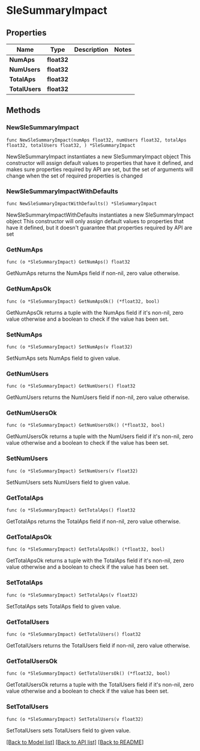 # SleSummaryImpact

## Properties

Name | Type | Description | Notes
------------ | ------------- | ------------- | -------------
**NumAps** | **float32** |  | 
**NumUsers** | **float32** |  | 
**TotalAps** | **float32** |  | 
**TotalUsers** | **float32** |  | 

## Methods

### NewSleSummaryImpact

`func NewSleSummaryImpact(numAps float32, numUsers float32, totalAps float32, totalUsers float32, ) *SleSummaryImpact`

NewSleSummaryImpact instantiates a new SleSummaryImpact object
This constructor will assign default values to properties that have it defined,
and makes sure properties required by API are set, but the set of arguments
will change when the set of required properties is changed

### NewSleSummaryImpactWithDefaults

`func NewSleSummaryImpactWithDefaults() *SleSummaryImpact`

NewSleSummaryImpactWithDefaults instantiates a new SleSummaryImpact object
This constructor will only assign default values to properties that have it defined,
but it doesn't guarantee that properties required by API are set

### GetNumAps

`func (o *SleSummaryImpact) GetNumAps() float32`

GetNumAps returns the NumAps field if non-nil, zero value otherwise.

### GetNumApsOk

`func (o *SleSummaryImpact) GetNumApsOk() (*float32, bool)`

GetNumApsOk returns a tuple with the NumAps field if it's non-nil, zero value otherwise
and a boolean to check if the value has been set.

### SetNumAps

`func (o *SleSummaryImpact) SetNumAps(v float32)`

SetNumAps sets NumAps field to given value.


### GetNumUsers

`func (o *SleSummaryImpact) GetNumUsers() float32`

GetNumUsers returns the NumUsers field if non-nil, zero value otherwise.

### GetNumUsersOk

`func (o *SleSummaryImpact) GetNumUsersOk() (*float32, bool)`

GetNumUsersOk returns a tuple with the NumUsers field if it's non-nil, zero value otherwise
and a boolean to check if the value has been set.

### SetNumUsers

`func (o *SleSummaryImpact) SetNumUsers(v float32)`

SetNumUsers sets NumUsers field to given value.


### GetTotalAps

`func (o *SleSummaryImpact) GetTotalAps() float32`

GetTotalAps returns the TotalAps field if non-nil, zero value otherwise.

### GetTotalApsOk

`func (o *SleSummaryImpact) GetTotalApsOk() (*float32, bool)`

GetTotalApsOk returns a tuple with the TotalAps field if it's non-nil, zero value otherwise
and a boolean to check if the value has been set.

### SetTotalAps

`func (o *SleSummaryImpact) SetTotalAps(v float32)`

SetTotalAps sets TotalAps field to given value.


### GetTotalUsers

`func (o *SleSummaryImpact) GetTotalUsers() float32`

GetTotalUsers returns the TotalUsers field if non-nil, zero value otherwise.

### GetTotalUsersOk

`func (o *SleSummaryImpact) GetTotalUsersOk() (*float32, bool)`

GetTotalUsersOk returns a tuple with the TotalUsers field if it's non-nil, zero value otherwise
and a boolean to check if the value has been set.

### SetTotalUsers

`func (o *SleSummaryImpact) SetTotalUsers(v float32)`

SetTotalUsers sets TotalUsers field to given value.



[[Back to Model list]](../README.md#documentation-for-models) [[Back to API list]](../README.md#documentation-for-api-endpoints) [[Back to README]](../README.md)


